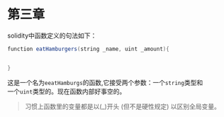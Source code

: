 # 第三章

 solidity中函数定义的句法如下：

 ```java
function eatHamburgers(string _name, uint _amount){


}

 ```
 这是一个名为`eeatHamburgs`的函数,它接受两个参数：一个`string`类型和  
 一个`uint`类型的。现在函数内部好事空的。

 > 习惯上函数里的变量都是以(_)开头 (但不是硬性规定) 以区别全局变量。
